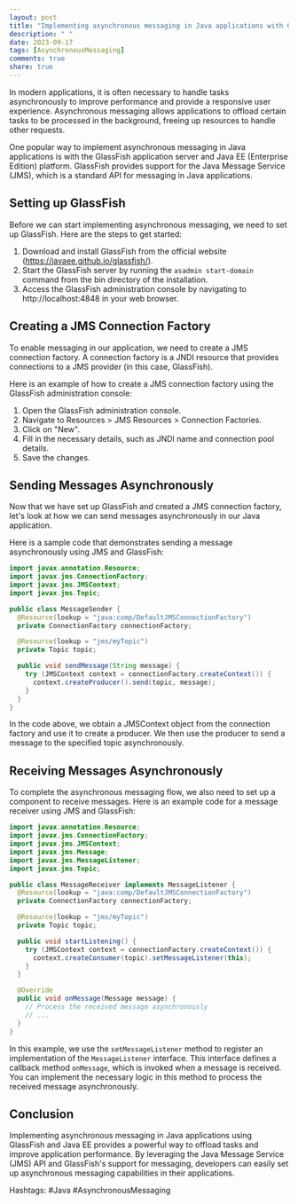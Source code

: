 ```yaml
---
layout: post
title: "Implementing asynchronous messaging in Java applications with GlassFish and Java EE"
description: " "
date: 2023-09-17
tags: [AsynchronousMessaging]
comments: true
share: true
---
```


In modern applications, it is often necessary to handle tasks asynchronously to improve performance and provide a responsive user experience. Asynchronous messaging allows applications to offload certain tasks to be processed in the background, freeing up resources to handle other requests.

One popular way to implement asynchronous messaging in Java applications is with the GlassFish application server and Java EE (Enterprise Edition) platform. GlassFish provides support for the Java Message Service (JMS), which is a standard API for messaging in Java applications.

## Setting up GlassFish

Before we can start implementing asynchronous messaging, we need to set up GlassFish. Here are the steps to get started:

1. Download and install GlassFish from the official website (https://javaee.github.io/glassfish/).
2. Start the GlassFish server by running the `asadmin start-domain` command from the bin directory of the installation.
3. Access the GlassFish administration console by navigating to http://localhost:4848 in your web browser. 

## Creating a JMS Connection Factory

To enable messaging in our application, we need to create a JMS connection factory. A connection factory is a JNDI resource that provides connections to a JMS provider (in this case, GlassFish).

Here is an example of how to create a JMS connection factory using the GlassFish administration console:

1. Open the GlassFish administration console.
2. Navigate to Resources > JMS Resources > Connection Factories.
3. Click on "New".
4. Fill in the necessary details, such as JNDI name and connection pool details.
5. Save the changes.

## Sending Messages Asynchronously

Now that we have set up GlassFish and created a JMS connection factory, let's look at how we can send messages asynchronously in our Java application.

Here is a sample code that demonstrates sending a message asynchronously using JMS and GlassFish:

```java
import javax.annotation.Resource;
import javax.jms.ConnectionFactory;
import javax.jms.JMSContext;
import javax.jms.Topic;

public class MessageSender {
  @Resource(lookup = "java:comp/DefaultJMSConnectionFactory")
  private ConnectionFactory connectionFactory;

  @Resource(lookup = "jms/myTopic")
  private Topic topic;

  public void sendMessage(String message) {
    try (JMSContext context = connectionFactory.createContext()) {
      context.createProducer().send(topic, message);
    }
  }
}
```

In the code above, we obtain a JMSContext object from the connection factory and use it to create a producer. We then use the producer to send a message to the specified topic asynchronously.

## Receiving Messages Asynchronously

To complete the asynchronous messaging flow, we also need to set up a component to receive messages. Here is an example code for a message receiver using JMS and GlassFish:

```java
import javax.annotation.Resource;
import javax.jms.ConnectionFactory;
import javax.jms.JMSContext;
import javax.jms.Message;
import javax.jms.MessageListener;
import javax.jms.Topic;

public class MessageReceiver implements MessageListener {
  @Resource(lookup = "java:comp/DefaultJMSConnectionFactory")
  private ConnectionFactory connectionFactory;

  @Resource(lookup = "jms/myTopic")
  private Topic topic;

  public void startListening() {
    try (JMSContext context = connectionFactory.createContext()) {
      context.createConsumer(topic).setMessageListener(this);
    }
  }

  @Override
  public void onMessage(Message message) {
    // Process the received message asynchronously
    // ...
  }
}
```

In this example, we use the `setMessageListener` method to register an implementation of the `MessageListener` interface. This interface defines a callback method `onMessage`, which is invoked when a message is received. You can implement the necessary logic in this method to process the received message asynchronously.

## Conclusion

Implementing asynchronous messaging in Java applications using GlassFish and Java EE provides a powerful way to offload tasks and improve application performance. By leveraging the Java Message Service (JMS) API and GlassFish's support for messaging, developers can easily set up asynchronous messaging capabilities in their applications.

Hashtags: #Java #AsynchronousMessaging